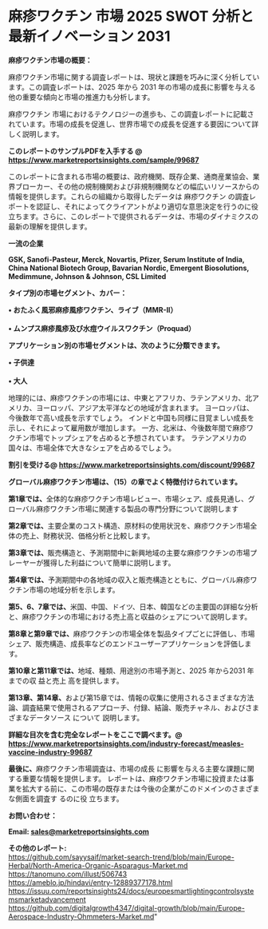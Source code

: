 # 麻疹ワクチン 市場 2025 SWOT 分析と最新イノベーション 2031

<strong><b>麻疹ワクチン市場の概要：</b></strong>

麻疹ワクチン市場に関する調査レポートは、現状と課題を巧みに深く分析しています。この調査レポートは、2025 年から 2031 年の市場の成長に影響を与える他の重要な傾向と市場の推進力も分析します。

麻疹ワクチン 市場におけるテクノロジーの進歩も、この調査レポートに記載されています。市場の成長を促進し、世界市場での成長を促進する要因について詳しく説明します。

<strong>このレポートのサンプルPDFを入手する @ <a href=https://www.marketreportsinsights.com/sample/99687>https://www.marketreportsinsights.com/sample/99687</a></strong>

このレポートに含まれる市場の概要は、政府機関、既存企業、通商産業協会、業界ブローカー、その他の規制機関および非規制機関などの幅広いリソースからの情報を提供します。これらの組織から取得したデータは 麻疹ワクチン の調査レポートを認証し、それによってクライアントがより適切な意思決定を行うのに役立ちます。さらに、このレポートで提供されるデータは、市場のダイナミクスの最新の理解を提供します。

<strong>一流の企業</strong>

<strong><b>GSK, Sanofi-Pasteur, Merck, Novartis, Pfizer, Serum Institute of India, China National Biotech Group, Bavarian Nordic, Emergent Biosolutions, Medimmune, Johnson & Johnson, CSL Limited</b></strong>

<strong><b>タイプ別の市場セグメント、カバー：</b></strong>

<strong>• おたふく風邪麻疹風疹ワクチン、ライブ（MMR-II）<br><br>• ムンプス麻疹風疹及び水痘ウイルスワクチン（Proquad）</strong>

<strong><b>アプリケーション別の市場セグメントは、次のように分類できます。</b></strong>

<strong>• 子供達<br><br>• 大人</strong>

 地理的には、麻疹ワクチンの市場には、中東とアフリカ、ラテンアメリカ、北アメリカ、ヨーロッパ、アジア太平洋などの地域が含まれます。 ヨーロッパは、今後数年で高い成長を示すでしょう。 インドと中国も同様に目覚ましい成長を示し、それによって雇用数が増加します。 一方、北米は、今後数年間で麻疹ワクチン市場でトップシェアを占めると予想されています。 ラテンアメリカの国々は、市場全体で大きなシェアを占めるでしょう。

<strong>割引を受ける@ <a href=https://www.marketreportsinsights.com/discount/99687>https://www.marketreportsinsights.com/discount/99687</a></strong>

<strong><b>グローバル麻疹ワクチン市場は、（15）の章でよく特徴付けられています。</b></strong>

<strong><b>第</b></strong><strong><b>1章では、</b></strong>全体的な麻疹ワクチン市場レビュー、市場シェア、成長見通し、グローバル麻疹ワクチン市場に関連する製品の専門分野について説明します

<strong><b>第2章では、</b></strong>主要企業のコスト構造、原材料の使用状況を、麻疹ワクチン市場全体の売上、財務状況、価格分析と比較します。

<strong><b>第3章では、</b></strong>販売構造と、予測期間中に新興地域の主要な麻疹ワクチンの市場プレーヤーが獲得した利益について簡単に説明します。

<strong><b>第4章では、</b></strong>予測期間中の各地域の収入と販売構造とともに、グローバル麻疹ワクチン市場の地域分析を示します。

<strong><b>第5、6、7章では、</b></strong>米国、中国、ドイツ、日本、韓国などの主要国の詳細な分析と、麻疹ワクチンの市場における売上高と収益のシェアについて説明します。

<strong><b>第8章と第9章では、</b></strong>麻疹ワクチンの市場全体を製品タイプごとに評価し、市場シェア、販売構造、成長率などのエンドユーザーアプリケーションを評価します。

<strong><b>第10章と第11章では、</b></strong>地域、種類、用途別の市場予測と、2025 年から2031 年までの収 益と売上 高を提供します。

<strong><b>第13章、第14章、</b></strong>および第15章では、情報の収集に使用されるさまざまな方法論、調査結果で使用されるアプローチ、付録、結論、販売チャネル、およびさまざまなデータソース について 説明します。

<strong>詳細な目次を含む完全なレポートをここで調べます。@ <a href=https://www.marketreportsinsights.com/industry-forecast/measles-vaccine-industry-99687>https://www.marketreportsinsights.com/industry-forecast/measles-vaccine-industry-99687</a></strong>

<strong><b>最後に、</b></strong>麻疹ワクチン市場調査は、市場の成長 に影響を</a>与える主要な課題に関する重要な情報を提供します。 レポートは、麻疹ワクチン市場に投資または事業を拡大する前に、この市場の既存または今後の企業がこのドメインのさまざまな側面を調査す るのに役 立ちます。

<strong><b>お問い合わせ：</b></strong>

<strong>Email: </strong><a href=mailto:sales@marketreportsinsights.com><strong>sales@marketreportsinsights.com</strong></a>

<strong>その他のレポート:</strong>
<br>
<a href=https://github.com/sayysaif/market-search-trend/blob/main/Europe-Herbal/North-America-Organic-Asparagus-Market.md>https://github.com/sayysaif/market-search-trend/blob/main/Europe-Herbal/North-America-Organic-Asparagus-Market.md</a>
<br>
<a href=https://tanomuno.com/illust/506743>https://tanomuno.com/illust/506743</a>
<br>
<a href=https://ameblo.jp/hindavi/entry-12889377178.html>https://ameblo.jp/hindavi/entry-12889377178.html</a>
<br>
<a href=https://issuu.com/reportsinsights24/docs/europesmartlightingcontrolsystemsmarketadvancement>https://issuu.com/reportsinsights24/docs/europesmartlightingcontrolsystemsmarketadvancement</a>
<br>
<a href=https://github.com/digitalgrowth4347/digital-growth/blob/main/Europe-Aerospace-Industry-Ohmmeters-Market.md>https://github.com/digitalgrowth4347/digital-growth/blob/main/Europe-Aerospace-Industry-Ohmmeters-Market.md</a>"
